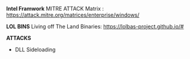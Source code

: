 


**Intel Framwork**
MITRE ATTACK Matrix : https://attack.mitre.org/matrices/enterprise/windows/

**LOL BINS**
Living off The Land Binaries: https://lolbas-project.github.io/#

**ATTACKS**

 - DLL Sideloading